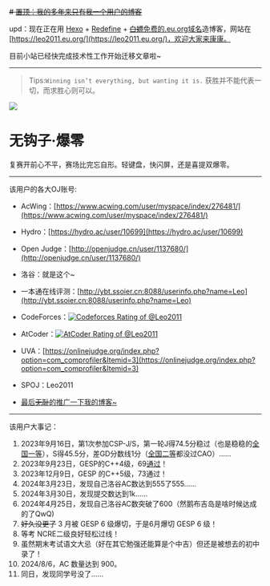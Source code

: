 ~~# [置顶：我的~~多年来只有我一个用户~~的博客](https://cnblogs.com/leo2011)~~

upd：现在正在用 [Hexo](https://hexo.io/zh-cn/) + [Redefine](https://redefine-docs.ohevan.com) + [~~白嫖~~免费的.eu.org域名](https://nic.eu.org/)造博客，网站在[https://leo2011.eu.org/](https://leo2011.eu.org/)，欢迎大家来康康。

目前小站已经快完成技术性工作开始迁移文章啦~

---

> Tips:$\texttt{Winning isn't everything, but wanting it is.}$
获胜并不能代表一切，而求胜心则可以。

![](https://cards.jerryz.com.cn/api?img=2&color=21%2C208%2C196%2C1&date=2024-11-11&str=%E6%88%91%E7%9A%84%E7%94%9F%E6%97%A5&bilibili=%E8%94%9A%E8%93%9D%E5%A4%A9%E7%A9%BA%E6%B5%B7%E6%B4%8B&github=worker2011&site=https%3A%2F%2Fleo2011.eu.org&email=admin%40leo2011.eu.org&phone=17722667723&luogu=Leo2011&codeforces=Leo2011&qq=Leo2011&counter=Cards&gitee=ji-mingyu&wechat=Leo2011&microsoft=Ji+Mingyu&google=Mingyu+Ji&zhihu=leo2011-46&quote=%E7%A5%9D%E6%82%A8AK+IOI%EF%BC%81)

# 无钩子·爆零
复赛开前心不平，赛场比完忘自形。轻键盘，快闪屏，还是喜提双爆零。

------------

该用户的各大OJ账号:

- AcWing：[https://www.acwing.com/user/myspace/index/276481/](https://www.acwing.com/user/myspace/index/276481/)

- Hydro：[https://hydro.ac/user/10699](https://hydro.ac/user/10699)

- Open Judge：[http://openjudge.cn/user/1137680/](http://openjudge.cn/user/1137680/)

- 洛谷：就是这个~

- 一本通在线评测：[http://ybt.ssoier.cn:8088/userinfo.php?name=Leo](http://ybt.ssoier.cn:8088/userinfo.php?name=Leo)

- CodeForces：[![Codeforces Rating of @Leo2011](https://cfrating.baoshuo.dev/rating?username=Leo2011&style=for-the-badge)](https://codeforces.com/profile/Leo2011)

- AtCoder：[![AtCoder Rating of @Leo2011](https://atrating.baoshuo.dev/rating?username=Leo2011&style=for-the-badge)](https://atcoder.jp/users/Leo2011)

- UVA：[https://onlinejudge.org/index.php?option=com_comprofiler&Itemid=3](https://onlinejudge.org/index.php?option=com_comprofiler&Itemid=3)

- SPOJ：Leo2011

- [最后~~无耻~~的推广一下我的博客~](https://www.cnblogs.com/leo2011)

------------

该用户大事记：
1. 2023年9月16日，第1次参加CSP-J/S，第一轮J得74.5分稳过（也是稳稳的[全国一等](https://s2.loli.net/2024/07/23/WT5rtHRCwABPuap.png)），S得45.5分，差GD分数线1分（[全国二等](https://s2.loli.net/2024/07/23/VBUTwSJW5lf1jYp.png)都没过CAO）……
2. 2023年9月23日，GESP的C++4级，69[通过](https://s2.loli.net/2024/07/23/KmCcWUQlruozOb5.png)！
3. 2023年12月9日，GESP 的C++5级，73通过！
4. 2024年3月23日，发现自己洛谷AC数达到555了555……
5. 2024年3月30日，发现提交数达到1k……
6. 2024年4月25日，发现自己洛谷AC数突破了600（然鹅布吉岛是啥时候达成的了QwQ)
7. ~~好久没更了~~ 3 月被 GESP 6 级爆切，于是6月爆切 GESP 6 级！
8. 等考 NCRE二级良好轻松过线！
9. 虽然期末考试语文大忌（好在其它勉强还能算是个中吉）但还是被想去的初中录了！
10. 2024/8/6，AC 数量达到 900。
11. 同日，发现同学号没了……
